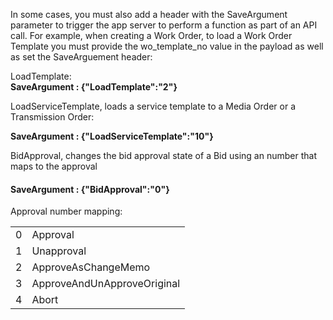 
In some cases, you must also add a header with the SaveArgument parameter to trigger the app server to perform a function as part of an API call. For example, when creating a Work Order, to load a Work Order Template you must provide the wo\_template\_no value in the payload as well as set the SaveArguement header:

LoadTemplate:  
**SaveArgument : {"LoadTemplate":"2"}**

LoadServiceTemplate, loads a service template to a Media Order or a Transmission Order:

**SaveArgument : {"LoadServiceTemplate":"10"}**

BidApproval, changes the bid approval state of a Bid using an number that maps to the approval

#### **SaveArgument : {"BidApproval":"0"}**

Approval number mapping:

<table><tbody><tr><td>0</td><td><span dir="ltr">Approval</span></td></tr><tr><td>1</td><td><span dir="ltr">Unapproval</span></td></tr><tr><td>2</td><td><span dir="ltr">ApproveAsChangeMemo</span></td></tr><tr><td>3</td><td><span dir="ltr">ApproveAndUnApproveOriginal</span></td></tr><tr><td>4</td><td><span dir="ltr">Abort</span></td></tr></tbody></table>
